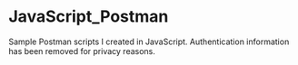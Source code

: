 # JavaScript_Postman
Sample Postman scripts I created in JavaScript. Authentication information has been removed for privacy reasons.
